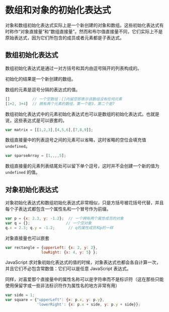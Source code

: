 # 数组和对象的初始化表达式

对象和数组初始化表达式实际上是一个新创建的对象和数组。这些初始化表达式有时称作“对象直接量”和“数组直接量”。然而和布尔值直接量不同，它们实际上不是原始表达式，因为它们所包含的成员或者元素都是子表达式。

## 数组初始化表达式

数组初始化表达式是通过一对方括号和其内由逗号隔开的列表构成的。

初始化的结果是一个新创建的数组。

数组的元素是逗号分隔的表达式的值。

```javascript
[]			// 一个空数组：[]内留空即表示该数组没有任何元素
[1+2, 3+4]	// 拥有两个元素的数组，第一个是3，第二个是7
```

数组初始化表达式中的元素初始化表达式也可以是数组的初始化表达式。也就是说，这些表达式是可以嵌套的。

```javascript
var matrix = [[1,2,3],[4,5,6],[7,8,9]];
```

数组直接量中的列表逗号之间的元素可以省略，这时省略的空位会填充值 `undefined`。

```javascript
var sparseArray = [1,,,,5];
```

数组直接量的元素列表结尾处可以留下单个逗号，这时并不会创建一个新的值为 `undefined` 的值。

## 对象初始化表达式

对象初始化表达式和数组初始化表达式非常相似，只是方括号被花括号代替，并且每个子表达式都包含一个属性名和一个冒号作为前缀。

```javascript
var p = {x: 2.3, y: -1.2};	// 一个拥有两个属性成员的对象
var q = {};				   // 一个空对象
q.x = 2.3; q.y = -1.2;	    // q的属性成员和p的一样
```

对象直接量也可以嵌套

```javascript
var rectangle = {upperLeft: {x: 2, y: 2},
    			lowRight: {x: 4, y: 5} };
```

JavaScript 求对象初始化表达式的值的时候，对象表达式也都会各自计算一次，并且它们不必包含常数值：它们可以是任意 JavaScript 表达式。

同样，对喜爱那个直接量中的属性名称可以是字符串而不是标识符（这在那些只能使用保留字或一些非法标识符作为属性名的地方非常有用）

```javascript
var side = 1;
var square = {"upperLeft": {x: p.x, y: p.y},
              'lowerRight': {x: p.x + side, y: p.y + side}};
```

